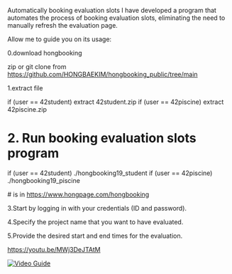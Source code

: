 Automatically booking evaluation slots
I have developed a program that automates
the process of booking evaluation slots,
eliminating the need to manually refresh the evaluation page.

Allow me to guide you on its usage:

0.download hongbooking

zip or git clone from https://github.com/HONGBAEKIM/hongbooking_public/tree/main


1.extract file 

if (user == 42student) 
    extract 42student.zip
if (user == 42piscine) 
    extract 42piscine.zip

# 2. Run booking evaluation slots program  

if (user == 42student)
    ./hongbooking19_student <password>
if (user == 42piscine)
    ./hongbooking19_piscine <password>

#<password> is in https://www.hongpage.com/hongbooking


3.Start by logging in with your credentials (ID and password).

4.Specify the project name that you want to have evaluated.

5.Provide the desired start and end times for the evaluation.



https://youtu.be/MWj3DeJTAtM  

[![Video Guide](https://img.youtube.com/vi/MWj3DeJTAtM/0.jpg)](https://www.youtube.com/watch?v=MWj3DeJTAtM)  
  

